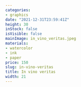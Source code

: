 ```yaml
---
categories:
- graphics
date: "2021-12-31T23:59:41Z"
height: 30
inStock: false
isVisible: false
mainImage: in_vino_veritas.jpeg
materials:
- watercolor
- ink
- paper
price: 150
slug: in-vino-veritas
title: In vino veritas
width: 21
---
```


